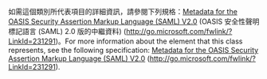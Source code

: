 <span data-ttu-id="de531-101">如需這個類別所代表項目的詳細資訊，請參閱下列規格：[Metadata for the OASIS Security Assertion Markup Language (SAML) V2.0](https://go.microsoft.com/fwlink/?LinkId=231291) (OASIS 安全性聲明標記語言 (SAML) 2.0 版的中繼資料) (http://go.microsoft.com/fwlink/?LinkId=231291)。</span><span class="sxs-lookup"><span data-stu-id="de531-101">For more information about the element that this class represents, see the following specification: [Metadata for the OASIS Security Assertion Markup Language (SAML) V2.0](https://go.microsoft.com/fwlink/?LinkId=231291) (http://go.microsoft.com/fwlink/?LinkId=231291).</span></span>